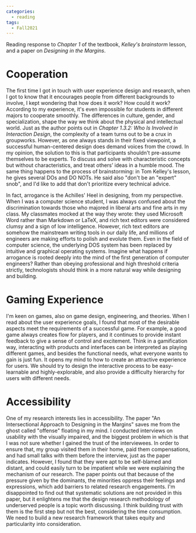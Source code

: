 ```yaml
---
categories: 
  - reading
tags:
  - Fall2021
---
```


Reading response to *Chapter 1* of the textbook, *Kelley's brainstorm* lesson, and a paper on *Designing in the Margins*.

# Cooperation

The first time I got in touch with user experience design and research, when I got to know that it encourages people from different backgrounds to involve, I kept wondering that how does it work? How could it work? According to my experience, it's even impossible for students in different majors to cooperate smoothly. The differences in culture, gender, and specialization, shape the way we think about the physical and intellectual world. Just as the author points out in *Chapter 1.3.2: Who Is Involved in Interaction Design*, the complexity of a team turns out to be a crux in groupworks. However, as one always stands in their fixed viewpoint, a successful human-centered design does demand voices from the crowd. In my opinion, the solution to this is that participants shouldn't pre-assume themselves to be experts. To discuss and solve with characteristic concepts but without characteristics, and treat others’ ideas in a humble mood. The same thing happens to the process of brainstorming: in Tom Kelley's lesson, he gives several DOs and DO NOTs. He said also "don't be an "expert" snob", and I'd like to add that don't prioritize every technical advice.

In fact, arrogance is the Achilles' Heel in designing, from my perspective. When I was a computer science student, I was always confused about the discrimination towards those who majored in liberal arts and fine arts in my class. My classmates mocked at the way they wrote: they used Microsoft Word rather than Markdown or LaTeX, and rich text editors were considered clumsy and a sign of low intelligence. However, rich text editors are somehow the mainstream writing tools in our daily life, and millions of engineers are making efforts to polish and evolute them. Even in the field of computer science, the underlying DOS system has been replaced by intuitive and graphical operating systems. Imagine what happens if arrogance is rooted deeply into the mind of the first generation of computer engineers? Rather than obeying professional and high threshold criteria strictly, technologists should think in a more natural way while designing and building.

# Gaming Experience

I'm keen on games, also on game design, engineering, and theories. When I read about the user experience goals, I found that most of the desirable aspects meet the requirements of a successful game. For example, a good game always creates flow for players, and it continues to provide instant feedback to give a sense of control and excitement. Think in a gamification way, interacting with products and interfaces can be interpreted as playing different games, and besides the functional needs, what everyone wants to gain is just fun. It opens my mind to how to create an attractive experience for users. We should try to design the interactive process to be easy-learnable and highly-explorable, and also provide a difficulty hierarchy for users with different needs.

# Accessibility

One of my research interests lies in accessibility. The paper "An Intersectional Approach to Designing in the Margins" saves me from the ghost called "offense" floating in my mind. I conducted interviews on usability with the visually impaired, and the biggest problem in which is that I was not sure whether I gained the trust of the interviewees. In order to ensure that, my group visited them in their home, paid them compensations, and had small talks with them before the interview, just as the paper indicates. However, I found that they were apt to be self-blamed and distant, and could easily turn to be impatient while we were explaining the mechanism of our research. The paper points out that because of the pressure given by the dominants, the minorities oppress their feelings and expressions, which add barriers to related research engagements. I'm disappointed to find out that systematic solutions are not provided in this paper, but it enlightens me that the design research methodology of underserved people is a topic worth discussing. I think building trust with them is the first step but not the best, considering the time consumption. We need to build a new research framework that takes equity and particularity into consideration.
